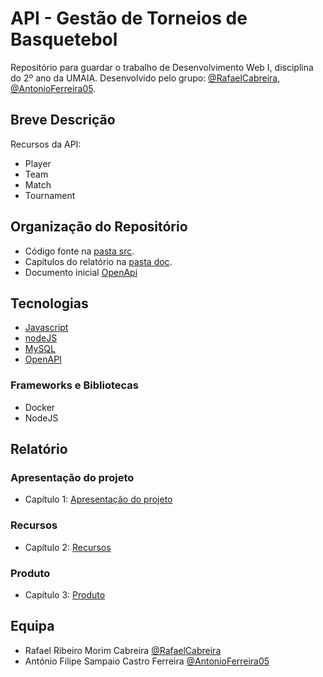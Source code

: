 # API - Gestão de Torneios de Basquetebol

Repositório para guardar o trabalho de Desenvolvimento Web I, disciplina do 2º ano da UMAIA. Desenvolvido pelo grupo: [@RafaelCabreira](https://github.com/RafaelCabreira), [@AntonioFerreira05](https://github.com/AntonioFerreira05).

## Breve Descrição

Recursos da API:

- Player
- Team
- Match
- Tournament

## Organização do Repositório


* Código fonte na [pasta src](src/).
* Capítulos do relatório na [pasta doc](doc/).
* Documento inicial [OpenApi](src/api/openapi.yaml)


## Tecnologias


* [Javascript](https://developer.mozilla.org/en-US/docs/Learn/JavaScript)
* [nodeJS](https://nodejs.org/en/)
* [MySQL](https://www.mysql.com)
* [OpenAPI](https://swagger.io/specification/)

### Frameworks e Bibliotecas

* Docker
* NodeJS

## Relatório

### Apresentação do projeto
* Capítulo 1: [Apresentação do projeto](doc/c1.md)
### Recursos
* Capítulo 2: [Recursos](doc/c2.md)
### Produto
* Capítulo 3: [Produto](doc/c3.md)

## Equipa
* Rafael Ribeiro Morim Cabreira [@RafaelCabreira](https://github.com/RafaelCabreira)
* António Filipe Sampaio Castro Ferreira [@AntonioFerreira05](https://github.com/AntonioFerreira05)
